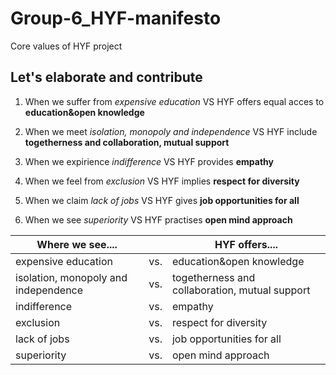 # Group-6_HYF-manifesto
Core values of HYF project 


## Let's elaborate and contribute

1. When we suffer from *expensive education* VS HYF offers equal acces to **education&open knowledge**

2. When we meet *isolation, monopoly and independence* VS HYF include **togetherness and collaboration, mutual support**

3. When we expirience *indifference* VS  HYF provides **empathy**

4. When we feel from *exclusion* VS HYF implies **respect for diversity**

5. When we claim *lack of jobs* VS HYF gives **job opportunities for all**

6. When we see *superiority* VS HYF practises **open mind approach**


Where we see.... | | HYF offers....
------------ |------| -------------
 expensive education | vs. |  education&open knowledge
isolation, monopoly and independence | vs. | togetherness and collaboration, mutual support
indifference | vs. | empathy
exclusion | vs. |  respect for diversity
lack of jobs | vs. | job opportunities for all
superiority | vs. | open mind approach
